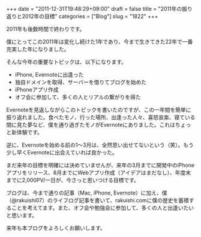 +++
date = "2011-12-31T19:48:29+09:00"
draft = false
title = "2011年の振り返りと2012年の目標"
categories = ["Blog"]
slug = "1822"
+++

2011年も後数時間で終わりです。

僕にとってこの2011年は変化し続けた1年であり、今まで生きてきた22年で一番充実した年になりました。

そんな今年の重要なトピックは、以下になります。

<ul><li>iPhone, Evernoteに出逢った</li>
<li>独自ドメインを取得、サーバーを借りてブログを始めた</li>
<li>iPhoneアプリ作成</li>
<li>オフ会に参加して、多くの人とリアルの繋がりを得た</li></ul>

Evernoteを見返しながらこのトピックを書いたのですが、この一年間を簡単に振り返れました。食べたモノ、行った場所、出逢った人々、喜怒哀楽、寝ている間に見た夢など、僕を通り過ぎたモノがEvernoteにありました。これはちょっと新体験です。

逆に、Evernoteを始める前の1〜3月は、全然思い出せてないという（笑）。もう少し早くEvernoteに出会えていれば良かった。

まだ来年の目標を明確には決めていませんが、来年の3月までに開発中のiPhoneアプリをリリース、8月までにWebアプリ作成（アイデアはまだなし）、年度末までに2,000PV/一日が、今さっと思いつける目標です。

ブログは、今まで通りの記事（Mac, iPhone, Evernote）に加え、僕（@rakuishi07）のライフログ記事を書いて、rakuishi.comに僕の歴史を蓄積することを考えてます。また、オフ会や勉強会に参加して、多くの人と出逢いたいと思います。

来年も本ブログをよろしくお願いします。
